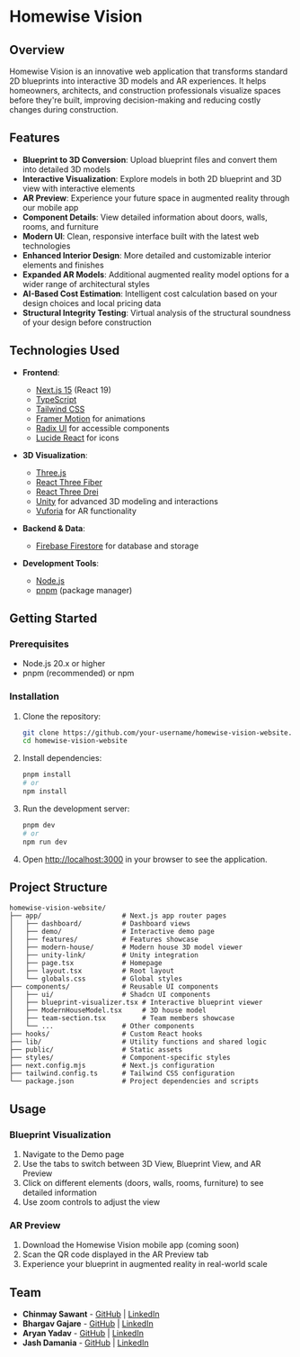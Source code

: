 # Homewise Vision

## Overview

Homewise Vision is an innovative web application that transforms standard 2D blueprints into interactive 3D models and AR experiences. It helps homeowners, architects, and construction professionals visualize spaces before they're built, improving decision-making and reducing costly changes during construction.

## Features

- **Blueprint to 3D Conversion**: Upload blueprint files and convert them into detailed 3D models
- **Interactive Visualization**: Explore models in both 2D blueprint and 3D view with interactive elements
- **AR Preview**: Experience your future space in augmented reality through our mobile app
- **Component Details**: View detailed information about doors, walls, rooms, and furniture
- **Modern UI**: Clean, responsive interface built with the latest web technologies
- **Enhanced Interior Design**: More detailed and customizable interior elements and finishes
- **Expanded AR Models**: Additional augmented reality model options for a wider range of architectural styles
- **AI-Based Cost Estimation**: Intelligent cost calculation based on your design choices and local pricing data
- **Structural Integrity Testing**: Virtual analysis of the structural soundness of your design before construction

## Technologies Used

- **Frontend**:
  - [Next.js 15](https://nextjs.org/) (React 19)
  - [TypeScript](https://www.typescriptlang.org/)
  - [Tailwind CSS](https://tailwindcss.com/)
  - [Framer Motion](https://www.framer.com/motion/) for animations
  - [Radix UI](https://www.radix-ui.com/) for accessible components
  - [Lucide React](https://lucide.dev/) for icons

- **3D Visualization**:
  - [Three.js](https://threejs.org/)
  - [React Three Fiber](https://docs.pmnd.rs/react-three-fiber/)
  - [React Three Drei](https://github.com/pmndrs/drei)
  - [Unity](https://unity.com/) for advanced 3D modeling and interactions
  - [Vuforia](https://developer.vuforia.com/) for AR functionality

- **Backend & Data**:
  - [Firebase Firestore](https://firebase.google.com/products/firestore) for database and storage

- **Development Tools**:
  - [Node.js](https://nodejs.org/)
  - [pnpm](https://pnpm.io/) (package manager)

## Getting Started

### Prerequisites

- Node.js 20.x or higher
- pnpm (recommended) or npm

### Installation

1. Clone the repository:
   ```bash
   git clone https://github.com/your-username/homewise-vision-website.git
   cd homewise-vision-website
   ```

2. Install dependencies:
   ```bash
   pnpm install
   # or
   npm install
   ```

3. Run the development server:
   ```bash
   pnpm dev
   # or
   npm run dev
   ```

4. Open [http://localhost:3000](http://localhost:3000) in your browser to see the application.

## Project Structure

```
homewise-vision-website/
├── app/                    # Next.js app router pages
│   ├── dashboard/          # Dashboard views
│   ├── demo/               # Interactive demo page
│   ├── features/           # Features showcase
│   ├── modern-house/       # Modern house 3D model viewer
│   ├── unity-link/         # Unity integration
│   ├── page.tsx            # Homepage
│   ├── layout.tsx          # Root layout
│   └── globals.css         # Global styles
├── components/             # Reusable UI components
│   ├── ui/                 # Shadcn UI components
│   ├── blueprint-visualizer.tsx # Interactive blueprint viewer
│   ├── ModernHouseModel.tsx     # 3D house model
│   ├── team-section.tsx         # Team members showcase
│   └── ...                 # Other components
├── hooks/                  # Custom React hooks
├── lib/                    # Utility functions and shared logic
├── public/                 # Static assets
├── styles/                 # Component-specific styles
├── next.config.mjs         # Next.js configuration
├── tailwind.config.ts      # Tailwind CSS configuration
└── package.json            # Project dependencies and scripts
```

## Usage

### Blueprint Visualization

1. Navigate to the Demo page
2. Use the tabs to switch between 3D View, Blueprint View, and AR Preview
3. Click on different elements (doors, walls, rooms, furniture) to see detailed information
4. Use zoom controls to adjust the view

### AR Preview

1. Download the Homewise Vision mobile app (coming soon)
2. Scan the QR code displayed in the AR Preview tab
3. Experience your blueprint in augmented reality in real-world scale

## Team

- **Chinmay Sawant** - [GitHub](https://github.com/Chinmay-HS) | [LinkedIn](https://www.linkedin.com/in/chinmay-sawant-8b3282266/)
- **Bhargav Gajare** - [GitHub](https://github.com/bhargavgajare1479) | [LinkedIn](https://www.linkedin.com/in/bhargavsg/)
- **Aryan Yadav** - [GitHub](https://github.com/aryanyadav-dev) | [LinkedIn](https://www.linkedin.com/in/-aryanyadav/)
- **Jash Damania** - [GitHub](https://github.com/Intr0vert1648) | [LinkedIn](https://www.linkedin.com/in/jash-damania-a61281266/)

